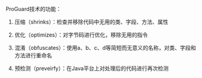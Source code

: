 ProGuard技术的功能：

1. 压缩（shrinks）：检查并移除代码中无用的类、字段、方法、属性

2. 优化（optimizes）：对字节码进行优化，移除无用的指令

3. 混淆（obfuscates）：使用a、b、c、d等简短而无意义的名称，对类、字段和方法进行重命名

4. 预检测（preveirfy）：在Java平台上对处理后的代码进行再次检测